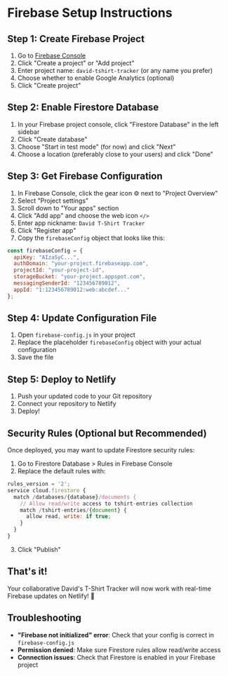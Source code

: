 # Firebase Setup Instructions

## Step 1: Create Firebase Project

1. Go to [Firebase Console](https://console.firebase.google.com/)
2. Click "Create a project" or "Add project"
3. Enter project name: `david-tshirt-tracker` (or any name you prefer)
4. Choose whether to enable Google Analytics (optional)
5. Click "Create project"

## Step 2: Enable Firestore Database

1. In your Firebase project console, click "Firestore Database" in the left sidebar
2. Click "Create database"
3. Choose "Start in test mode" (for now) and click "Next"
4. Choose a location (preferably close to your users) and click "Done"

## Step 3: Get Firebase Configuration

1. In Firebase Console, click the gear icon ⚙️ next to "Project Overview"
2. Select "Project settings"
3. Scroll down to "Your apps" section
4. Click "Add app" and choose the web icon `</>`
5. Enter app nickname: `David T-Shirt Tracker`
6. Click "Register app"
7. Copy the `firebaseConfig` object that looks like this:

```javascript
const firebaseConfig = {
  apiKey: "AIzaSyC...",
  authDomain: "your-project.firebaseapp.com",
  projectId: "your-project-id",
  storageBucket: "your-project.appspot.com",
  messagingSenderId: "123456789012",
  appId: "1:123456789012:web:abcdef..."
};
```

## Step 4: Update Configuration File

1. Open `firebase-config.js` in your project
2. Replace the placeholder `firebaseConfig` object with your actual configuration
3. Save the file

## Step 5: Deploy to Netlify

1. Push your updated code to your Git repository
2. Connect your repository to Netlify
3. Deploy!

## Security Rules (Optional but Recommended)

Once deployed, you may want to update Firestore security rules:

1. Go to Firestore Database > Rules in Firebase Console
2. Replace the default rules with:

```javascript
rules_version = '2';
service cloud.firestore {
  match /databases/{database}/documents {
    // Allow read/write access to tshirt-entries collection
    match /tshirt-entries/{document} {
      allow read, write: if true;
    }
  }
}
```

3. Click "Publish"

## That's it!

Your collaborative David's T-Shirt Tracker will now work with real-time Firebase updates on Netlify! 🎉

## Troubleshooting

- **"Firebase not initialized" error**: Check that your config is correct in `firebase-config.js`
- **Permission denied**: Make sure Firestore rules allow read/write access
- **Connection issues**: Check that Firestore is enabled in your Firebase project